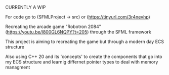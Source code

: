 CURRENTLY A WIP

For code go to (SFMLProject -> src) or (https://tinyurl.com/3r4nevhp)

Recreating the arcade game "Robotron 2084" (https://youtu.be/l800GL6NQPY?t=205) through the SFML framework

This project is aiming to recreating the game but through a modern day ECS structure

Also using C++ 20 and its 'concepts' to create the components that go into my ECS structure and learnig differnet pointer types to deal with memory managment
